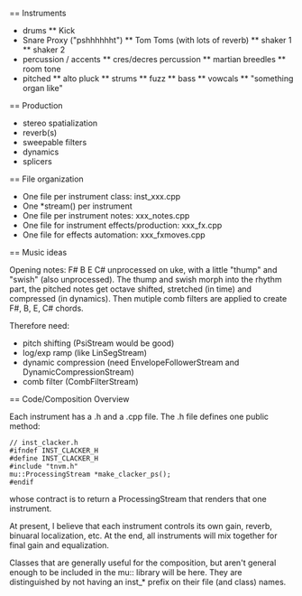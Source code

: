 == Instruments 

* drums
** Kick
* Snare Proxy ("pshhhhhht")
** Tom Toms (with lots of reverb)
** shaker 1
** shaker 2
* percussion / accents
** cres/decres percussion
** martian breedles
** room tone
* pitched
** alto pluck
** strums
** fuzz
** bass
** vowcals
** "something organ like"

== Production
* stereo spatialization
* reverb(s)
* sweepable filters
* dynamics
* splicers

== File organization
* One file per instrument class: inst_xxx.cpp
* One *stream() per instrument
* One file per instrument notes: xxx_notes.cpp
* One file for instrument effects/production: xxx_fx.cpp
* One file for effects automation: xxx_fxmoves.cpp

== Music ideas

Opening notes: F# B E C# unprocessed on uke, with a little "thump" and "swish"
(also unprocessed). The thump and swish morph into the rhythm part, the pitched
notes get octave shifted, stretched (in time) and compressed (in dynamics).
Then mutiple comb filters are applied to create F#, B, E, C# chords.

Therefore need:
* pitch shifting (PsiStream would be good)
* log/exp ramp (like LinSegStream)
* dynamic compression (need EnvelopeFollowerStream and DynamicCompressionStream)
* comb filter (CombFilterStream)

== Code/Composition Overview

Each instrument has a .h and a .cpp file.  The .h file defines one
public method:

    // inst_clacker.h
    #ifndef INST_CLACKER_H
    #define INST_CLACKER_H
    #include "tnvm.h"
    mu::ProcessingStream *make_clacker_ps();
    #endif

whose contract is to return a ProcessingStream that renders that one
instrument.

At present, I believe that each instrument controls its own gain,
reverb, binuaral localization, etc.  At the end, all instruments 
will mix together for final gain and equalization.

Classes that are generally useful for the composition, but aren't
general enough to be included in the mu:: library will be here.
They are distinguished by not having an inst_* prefix on their
file (and class) names.
